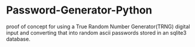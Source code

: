 # Password-Generator-Python
proof of concept for using a True Random Number Generator(TRNG) digital input and converting that into random ascii passwords stored in an sqlite3 database.
